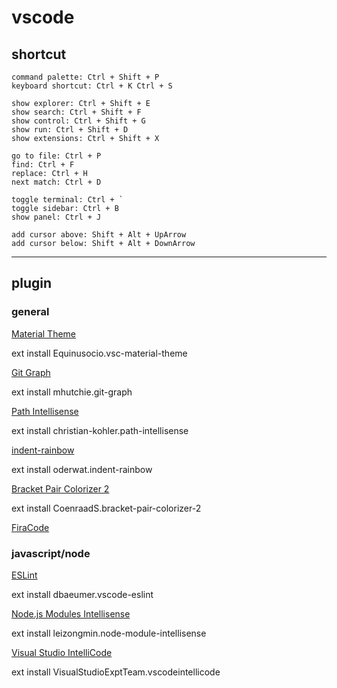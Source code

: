 # vscode


## shortcut

```
command palette: Ctrl + Shift + P
keyboard shortcut: Ctrl + K Ctrl + S

show explorer: Ctrl + Shift + E
show search: Ctrl + Shift + F
show control: Ctrl + Shift + G
show run: Ctrl + Shift + D
show extensions: Ctrl + Shift + X

go to file: Ctrl + P
find: Ctrl + F
replace: Ctrl + H
next match: Ctrl + D

toggle terminal: Ctrl + `
toggle sidebar: Ctrl + B
show panel: Ctrl + J

add cursor above: Shift + Alt + UpArrow
add cursor below: Shift + Alt + DownArrow
```


---

## plugin

### general

[Material Theme](https://marketplace.visualstudio.com/items?itemName=Equinusocio.vsc-material-theme)

ext install Equinusocio.vsc-material-theme


[Git Graph](https://marketplace.visualstudio.com/items?itemName=mhutchie.git-graph)

ext install mhutchie.git-graph


[Path Intellisense](https://marketplace.visualstudio.com/items?itemName=christian-kohler.path-intellisense)

ext install christian-kohler.path-intellisense


[indent-rainbow](https://marketplace.visualstudio.com/items?itemName=oderwat.indent-rainbow)

ext install oderwat.indent-rainbow


[Bracket Pair Colorizer 2](https://marketplace.visualstudio.com/items?itemName=CoenraadS.bracket-pair-colorizer-2)

ext install CoenraadS.bracket-pair-colorizer-2


[FiraCode](https://github.com/tonsky/FiraCode)


### javascript/node

[ESLint](https://marketplace.visualstudio.com/items?itemName=dbaeumer.vscode-eslint)

ext install dbaeumer.vscode-eslint


[Node.js Modules Intellisense](https://marketplace.visualstudio.com/items?itemName=leizongmin.node-module-intellisense)

ext install leizongmin.node-module-intellisense


[Visual Studio IntelliCode](https://marketplace.visualstudio.com/items?itemName=VisualStudioExptTeam.vscodeintellicode)

ext install VisualStudioExptTeam.vscodeintellicode
